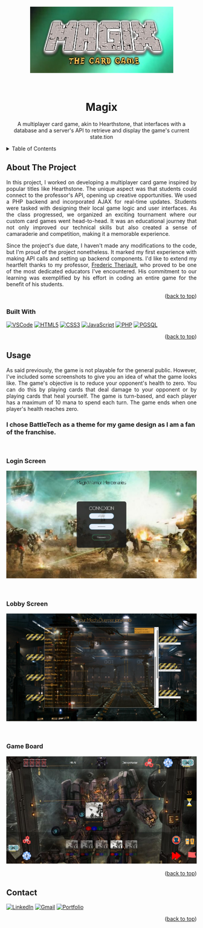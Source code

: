 <!-- Improved compatibility of back to top link: See: https://github.com/othneildrew/Best-README-Template/pull/73 -->
<a name="readme-top"></a>
<!--
*** Thanks for checking out the Best-README-Template. If you have a suggestion
*** that would make this better, please fork the repo and create a pull request
*** or simply open an issue with the tag "enhancement".
*** Don't forget to give the project a star!
*** Thanks again! Now go create something AMAZING! :D
-->



<!-- PROJECT SHIELDS -->
<!--
*** I'm using markdown "reference style" links for readability.
*** Reference links are enclosed in brackets [ ] instead of parentheses ( ).
*** See the bottom of this document for the declaration of the reference variables
*** for contributors-url, forks-url, etc. This is an optional, concise syntax you may use.
*** https://www.markdownguide.org/basic-syntax/#reference-style-links
-->


<!-- PROJECT LOGO -->
<p align="center">
  <img src="./images/magix_logo.jpeg" alt="Logo">
</p>

<br />
<div align="center">


<h1 align="center">Magix</h1>

  <p align="center">
    A multiplayer card game, akin to Hearthstone, that interfaces with a database and a server's API to retrieve and display the game's current state.tion
  </p>
</div>



<!-- TABLE OF CONTENTS -->
<details>
  <summary>Table of Contents</summary>
  <ol>
    <li>
      <a href="#about-the-project">About The Project</a>
      <ul>
        <li><a href="#built-with">Built With</a></li>
      </ul>
    </li>
    <li><a href="#usage">Usage</a></li>
    <li><a href="#contact">Contact</a></li>
  </ol>
</details>



<!-- ABOUT THE PROJECT -->
## About The Project
  <p align="justify">
    In this project, I worked on developing a multiplayer card game inspired by popular titles like Hearthstone. The unique aspect was that students could connect to the professor's API, opening up creative opportunities. We used a PHP backend and incorporated AJAX for real-time updates. Students were tasked with designing their local game logic and user interfaces. As the class progressed, we organized an exciting tournament where our custom card games went head-to-head. It was an educational journey that not only improved our technical skills but also created a sense of camaraderie and competition, making it a memorable experience.
  </p>
  <p align="justify">
   Since the project's due date, I haven't made any modifications to the code, but I'm proud of the   project nonetheless. It marked my first experience with making API calls and setting up backend components. I'd like to extend my heartfelt thanks to my professor, <a href="https://github.com/ftheriault"> Frederic Theriault</a>, who proved to be one of the most dedicated educators I've encountered. His commitment to our learning was exemplified by his effort in coding an entire game for the benefit of his students.
  </p>




<p align="right">(<a href="#readme-top">back to top</a>)</p>


### Built With

[![VSCode][vscode-img]][vscode-url]
[![HTML5][html5-img]][html5-url]
[![CSS3][css-img]][css-url]
[![JavaScript][javascript-img]][javascript-url]
[![PHP][PHP-img]][PHP-url]
[![PGSQL][PGSQL-img]][PGSQL-url]

<p align="right">(<a href="#readme-top">back to top</a>)</p>


<!-- USAGE EXAMPLES -->
## Usage

<p align="justify">
  As said previously, the game is not playable for the general public. However, I've included some screenshots to give you an idea of what the game looks like. The game's objective is to reduce your opponent's health to zero. You can do this by playing cards that deal damage to your opponent or by playing cards that heal yourself. The game is turn-based, and each player has a maximum of 10 mana to spend each turn. The game ends when one player's health reaches zero.
</p>
<h3>I chose BattleTech as a theme for my game design as I am a fan of the franchise.</h3>
<br/>
<h3> Login Screen </h3>
<p align="center">
  <img src="./images/magix_login.jpeg" alt="Login Screen">
</p>
<br/>
<h3> Lobby Screen </h3>
<p align="center">
  <img src="./images/magix_lobby.jpeg" alt="Lobby Screen">
</p>
<br/>
<h3> Game Board </h3>
<p align="center">
  <img src="./images/magix_boardpic.jpeg" alt="Game Board">
</p>



<p align="right">(<a href="#readme-top">back to top</a>)</p>



<!-- CONTACT -->
## Contact

[![LinkedIn][linkedin-shield]][linkedin-url] 
[![Gmail][gmail-shield]][gmail-url]
[![Portfolio][portfolio-shield]][portfolio-url]



<p align="right">(<a href="#readme-top">back to top</a>)</p>



<!-- MARKDOWN LINKS & IMAGES -->
<!-- https://www.markdownguide.org/basic-syntax/#reference-style-links -->
<!-- images -->
[linkedin-shield]: https://img.shields.io/badge/-LinkedIn-black.svg?style=for-the-badge&logo=linkedin&colorB=555
[linkedin-url]: https://linkedin.com/in/jonathan-robinson-187716274
[gmail-shield]:	https://img.shields.io/badge/Gmail-D14836?style=for-the-badge&logo=gmail&logoColor=white
[portfolio-shield]:https://img.shields.io/badge/website-000000?style=for-the-badge&logo=About.me&logoColor=white
[portfolio-url]: https://jonrobinson.ca

[gmail-url]: mailto:robinsonjonathan240817@gmail.com
[img_ingame]: images\magix_boardpic.jpeg
[img_login]: images\magix_login.jpeg
[img_lobby]: images\magix_lobby.jpeg
[img_logo]: images\magix_logo.jpeg

<!-- built with  -->
[vscode-img]: https://img.shields.io/badge/vs%20code-007ACC?style=for-the-badge&logo=visual-studio-code&logoColor=white
[vscode-url]: https://code.visualstudio.com/
[html5-img]: https://img.shields.io/badge/html5%20-%23E34F26.svg?&style=for-the-badge&logo=html5&logoColor=white
[html5-url]: https://developer.mozilla.org/en-US/docs/Web/Guide/HTML/HTML5
[css-img]: https://img.shields.io/badge/css3%20-%231572B6.svg?&style=for-the-badge&logo=css3&logoColor=white
[css-url]: https://developer.mozilla.org/en-US/docs/Web/CSS
[javascript-img]: https://img.shields.io/badge/javascript%20-%23323330.svg?&style=for-the-badge&logo=javascript&logoColor=%23F7DF1E
[javascript-url]: https://developer.mozilla.org/en-US/docs/Web/JavaScript
[PHP-img]: https://img.shields.io/badge/php-%23777BB4.svg?&style=for-the-badge&logo=php&logoColor=white
[PHP-url]: https://www.php.net/
[PGSQL-img]: https://img.shields.io/badge/postgresql-%23316192.svg?&style=for-the-badge&logo=postgresql&logoColor=white
[PGSQL-url]: https://www.postgresql.org/